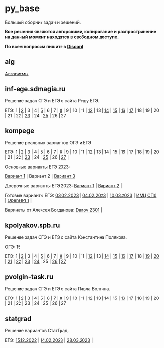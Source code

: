 # py_base
Большой сборник задач и решений.

**Все решения являются авторскими, копирование и распространение на данный момент находятся в свободном доступе.**

**По всем вопросам пишите в [Discord](https://discordapp.com/users/414556399830433795/)**

##  

## alg
[Алгоритмы](https://github.com/koka-land/py_base/wiki/%D0%90%D0%BB%D0%B3%D0%BE%D1%80%D0%B8%D1%82%D0%BC%D1%8B)

## inf-ege.sdmagia.ru
Решение задач ОГЭ и ЕГЭ с сайта Решу ЕГЭ.

ЕГЭ: 
1 |
[2](https://github.com/koka-land/py_base/tree/master/inf-ege.sdamgia.ru/gia_11/t_02) |
3 |
4 |
[5](https://github.com/koka-land/py_base/tree/master/inf-ege.sdamgia.ru/gia_11/t_05) |
6 |
7 |
[8](https://github.com/koka-land/py_base/tree/master/inf-ege.sdamgia.ru/gia_11/t_08) |
9 |
10 |
11 |
[12](https://github.com/koka-land/py_base/tree/master/inf-ege.sdamgia.ru/gia_11/t_12) |
13 |
[14](https://github.com/koka-land/py_base/tree/master/inf-ege.sdamgia.ru/gia_11/t_14) |
[15](https://github.com/koka-land/py_base/tree/master/inf-ege.sdamgia.ru/gia_11/t_15) |
[16](https://github.com/koka-land/py_base/tree/master/inf-ege.sdamgia.ru/gia_11/t_16) |
[17](https://github.com/koka-land/py_base/tree/master/inf-ege.sdamgia.ru/gia_11/t_17) |
18 |
19 |
20 |
21 |
22 |
[23](https://github.com/koka-land/py_base/tree/master/inf-ege.sdamgia.ru/gia_11/t_23) |
24 |
[25](https://github.com/koka-land/py_base/tree/master/inf-ege.sdamgia.ru/gia_11/t_25) |
26 |
27

## kompege
Решение реальных вариантов ОГЭ и ЕГЭ

ЕГЭ: 
1 |
2 |
3 |
4 |
[5](https://github.com/koka-land/py_base/tree/master/kompege/gia_11/tasks/t_05) |
6 |
7 |
[8](https://github.com/koka-land/py_base/tree/master/kompege/gia_11/tasks/t_08) |
[9](https://github.com/koka-land/py_base/tree/master/kompege/gia_11/tasks/t_09) |
10 |
11 |
[12](https://github.com/koka-land/py_base/tree/master/kompege/gia_11/tasks/t_12) |
13 |
[14](https://github.com/koka-land/py_base/tree/master/kompege/gia_11/tasks/t_14) |
15 |
16 |
17 |
18 |
19 |
20 |
21 |
22 |
[23](https://github.com/koka-land/py_base/tree/master/kompege/gia_11/tasks/t_23) |
24 |
[25](https://github.com/koka-land/py_base/tree/master/kompege/gia_11/tasks/t_25) |
26 |
[27](https://github.com/koka-land/py_base/tree/master/kompege/gia_11/tasks/t_27) |

Основные варианты ЕГЭ 2023:

[Вариант 1](https://github.com/koka-land/py_base/tree/master/kompege/gia_11/task_options/osnovnaya_1_2023) |
Вариант 2 |
[Вариант 3](https://github.com/koka-land/py_base/tree/master/kompege/gia_11/task_options/osnovnaya_3_2023) 

Досрочные варианты ЕГЭ 2023:
[Вариант 1](https://github.com/koka-land/py_base/tree/master/kompege/gia_11/task_options/dosrochniy_1_2023) | 
[Вариант 2](https://github.com/koka-land/py_base/tree/master/kompege/gia_11/task_options/dosrochniy_2_2023) |

Готовые варианты ЕГЭ: 
[03.02.2023](https://github.com/koka-land/py_base/tree/master/kompege/gia_11/task_options/03_02_2023) |
[04.02.2023](https://github.com/koka-land/py_base/tree/master/kompege/gia_11/task_options/04_02_2023) |
[10.03.2023](https://github.com/koka-land/py_base/tree/master/kompege/gia_11/task_options/10_03_2023) |
[ИМЦ СПб](https://github.com/koka-land/py_base/tree/master/kompege/gia_11/task_options/imc_spb) |
[OpenFIPI 1](https://github.com/koka-land/py_base/tree/master/kompege/gia_11/task_options/openfipi_1) |

Варинаты от Алексея Богданова:
[Danov 2301](https://github.com/koka-land/py_base/tree/master/kompege/gia_11/task_options/danov2302) |

## kpolyakov.spb.ru
Решение задач ОГЭ и ЕГЭ с сайта Константина Полякова.

ОГЭ:
[15](https://github.com/koka-land/py_base/tree/master/kpolyakov.spb.ru/gia_9/t_15)

ЕГЭ: 
1 |
[2](https://github.com/koka-land/py_base/tree/master/kpolyakov.spb.ru/gia_11/t_02) |
3 |
4 |
[5](https://github.com/koka-land/py_base/tree/master/kpolyakov.spb.ru/gia_11/t_05) |
6 |
7 |
[8](https://github.com/koka-land/py_base/tree/master/kpolyakov.spb.ru/gia_11/t_08) |
9 |
10 |
11 |
[12](https://github.com/koka-land/py_base/tree/master/kpolyakov.spb.ru/gia_11/t_12) |
13 |
[14](https://github.com/koka-land/py_base/tree/master/kpolyakov.spb.ru/gia_11/t_14) |
[15](https://github.com/koka-land/py_base/tree/master/kpolyakov.spb.ru/gia_11/t_15) |
[16](https://github.com/koka-land/py_base/tree/master/kpolyakov.spb.ru/gia_11/t_16) |
[17](https://github.com/koka-land/py_base/tree/master/kpolyakov.spb.ru/gia_11/t_17) |
18 |
[19](https://github.com/koka-land/py_base/tree/master/kpolyakov.spb.ru/gia_11/t_19) |
[20](https://github.com/koka-land/py_base/tree/master/kpolyakov.spb.ru/gia_11/t_20) |
[21](https://github.com/koka-land/py_base/tree/master/kpolyakov.spb.ru/gia_11/t_21) |
[22](https://github.com/koka-land/py_base/tree/master/kpolyakov.spb.ru/gia_11/t_22) |
[23](https://github.com/koka-land/py_base/tree/master/kpolyakov.spb.ru/gia_11/t_23) |
[24](https://github.com/koka-land/py_base/tree/master/kpolyakov.spb.ru/gia_11/t_24) |
25 |
[26](https://github.com/koka-land/py_base/tree/master/kpolyakov.spb.ru/gia_11/t_26) |
[27](https://github.com/koka-land/py_base/tree/master/kpolyakov.spb.ru/gia_11/t_27)

## pvolgin-task.ru
Решение задач ОГЭ и ЕГЭ с сайта Павла Волгина.

ЕГЭ: 
1 |
2 |
3 |
4 |
5 |
6 |
7 |
8 |
9 |
10 |
11 |
12 |
13 |
14 |
15 |
[16](https://github.com/koka-land/py_base/tree/master/pvolgin-task.ru/gia_11/t_16) |
17 |
18 |
19 |
20 |
21 |
22 |
23 |
24 |
25 |
26 |
27

## statgrad
Решение вариантов СтатГрад.

ЕГЭ: 
[15.12.2022](https://github.com/koka-land/py_base/tree/master/statgrad/15_12_2022) |
[14.02.2023](https://github.com/koka-land/py_base/tree/master/statgrad/14_02_2023) |
[28.03.2023](https://github.com/koka-land/py_base/tree/master/statgrad/28_03_2023) |
